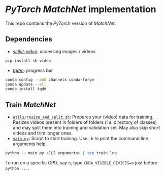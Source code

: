 # *PyTorch* *MatchNet* implementation

This repo contains the *PyTorch* version of *MatchNet*.

## Dependencies

 + [*scikit-video*](https://github.com/scikit-video/scikit-video): accessing images / videos

```bash
pip install sk-video
```

 + [*tqdm*](https://github.com/tqdm/tqdm): progress bar

```bash
conda config --add channels conda-forge
conda update --all
conda install tqdm
```

## Train *MatchNet*

 + [`utils/resize_and_split.sh`](data/resize_and_split.sh): Prepares your (video) data for training.
   Resizes videos present in folders of folders (*i.e.* directory of classes) and may split them into training and validation set.
   May also skip short videos and trim longer ones.
 + [`main.py`](main.py): Script to start training.
   Use `-h` to print the command line arguments help.

```bash
python -u main.py <CLI arguments> | tee train.log
```

To run on a specific GPU, say `n`, type `CUDA_VISIBLE_DEVICES=n` just before `python ...`.
